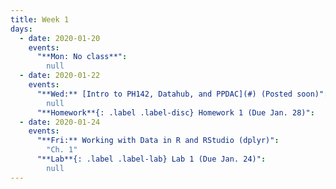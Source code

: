 ```yaml
---
title: Week 1
days:
  - date: 2020-01-20
    events:
      "**Mon: No class**":
        null
  - date: 2020-01-22
    events:
      "**Wed:** [Intro to PH142, Datahub, and PPDAC](#) (Posted soon)":
        null
      "**Homework**{: .label .label-disc} Homework 1 (Due Jan. 28)":
  - date: 2020-01-24
    events:
      "**Fri:** Working with Data in R and RStudio (dplyr)":
        "Ch. 1"
      "**Lab**{: .label .label-lab} Lab 1 (Due Jan. 24)":
        null
---
```

